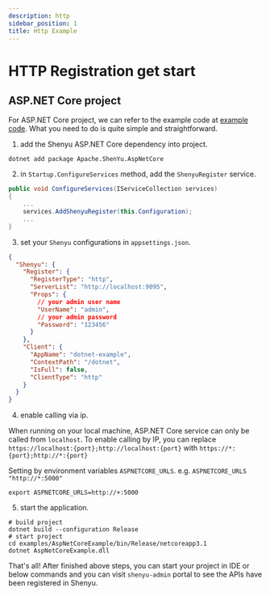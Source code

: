 ```yaml
---
description: http
sidebar_position: 1
title: Http Example
---
```


# HTTP Registration get start

## ASP.NET Core project

For ASP.NET Core project, we can refer to the example code at [example code](https://github.com/apache/shenyu-client-dotnet/tree/main/examples/AspNetCoreExample). What you need to do is quite
simple and straightforward.

1. add the Shenyu ASP.NET Core dependency into project.

```shell
dotnet add package Apache.ShenYu.AspNetCore
```

2. in `Startup.ConfigureServices` method, add the `ShenyuRegister` service.

```c#
public void ConfigureServices(IServiceCollection services)
{
    ...
    services.AddShenyuRegister(this.Configuration);
    ...
}
```

3. set your `Shenyu` configurations in `appsettings.json`.

```json
{
  "Shenyu": {
    "Register": {
      "RegisterType": "http",
      "ServerList": "http://localhost:9095",
      "Props": {
        // your admin user name
        "UserName": "admin",
        // your admin password
        "Password": "123456"
      }
    },
    "Client": {
      "AppName": "dotnet-example",
      "ContextPath": "/dotnet",
      "IsFull": false,
      "ClientType": "http"
    }
  }
}
```

4. enable calling via ip.

When running on your local machine, ASP.NET Core service can only be called from `localhost`. To enable calling by IP,
you can replace `https://localhost:{port};http://localhost:{port}` with `https://*:{port};http://*:{port}`

Setting by environment variables `ASPNETCORE_URLS`. e.g. `ASPNETCORE_URLS "http://*:5000"`

```shell
export ASPNETCORE_URLS=http://+:5000
```

5. start the application.

```shell
# build project
dotnet build --configuration Release
# start project
cd examples/AspNetCoreExample/bin/Release/netcoreapp3.1
dotnet AspNetCoreExample.dll
```

That's all! After finished above steps, you can start your project in IDE or below commands and you can
visit `shenyu-admin` portal to see the APIs have been registered in Shenyu.
